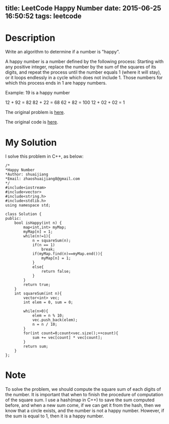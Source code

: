 title: LeetCode Happy Number
date: 2015-06-25 16:50:52
tags: leetcode
---



# Description
Write an algorithm to determine if a number is "happy".

A happy number is a number defined by the following process: Starting with any positive integer, replace the number by the sum of the squares of its digits, and repeat the process until the number equals 1 (where it will stay), or it loops endlessly in a cycle which does not include 1. Those numbers for which this process ends in 1 are happy numbers.

Example: 19 is a happy number

12 + 92 = 82
82 + 22 = 68
62 + 82 = 100
12 + 02 + 02 = 1

The original problem is [here](https://leetcode.com/problems/happy-number/ "Problem").

The original code is [here](https://github.com/shuaijiang/LeetCode/blob/master/HappyNumber.cpp "Code").
<!--more-->

# My Solution
I solve this problem in C++, as below:


	/*
	*Happy Number
	*Author: shuaijiang
	*Email: zhaoshuaijiang8@gmail.com
	*/
	#include<iostream>
	#include<vector>
	#include<string.h>
	#include<stdlib.h>
	using namespace std;
	
	class Solution {
	public:
	    bool isHappy(int n) {
	    	map<int,int> myMap;
	    	myMap[n] = 1;
	        while(n!=1){
	        	n = squareSum(n);
	        	if(n == 1)
	        		break;
	        	if(myMap.find(n)==myMap.end()){
	        		myMap[n] = 1;
	        	}
	        	else{
	        		return false;
	        	}
	        }
	        return true;
	    }
	    int squareSum(int n){
	    	vector<int> vec;
	    	int elem = 0, sum = 0;
	    	
	    	while(n>0){
	    		elem = n % 10;
	    		vec.push_back(elem);
	    		n = n / 10;
	    	}
	    	for(int count=0;count<vec.size();++count){
	    		sum += vec[count] * vec[count];
	    	}
	    	return sum;
	    }
	};

# Note
To solve the problem, we should compute the square sum of each digits of the number. It is important that when to finish the procedure of computation of the square sum. I use a hash(map in C++) to save the sum computed before, and when a new sum come, if we can get it from the hash, then we know that a circle exists, and the number is not a happy number. However, if the sum is equal to 1, then it is a happy number. 
